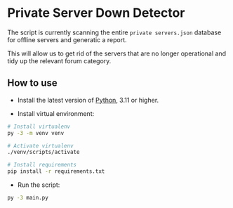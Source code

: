 # Private Server Down Detector
The script is currently scanning the entire `private servers.json` database for offline servers and generatic a report.

This will allow us to get rid of the servers that are no longer operational and tidy up the relevant forum category.
## How to use
[//]: # (Check if the website is down just for you or everyone around the globe.)

* Install the latest version of [Python](https://www.python.org/downloads/), 3.11 or higher.


* Install virtual environment:
```bash
# Install virtualenv
py -3 -m venv venv

# Activate virtualenv
./venv/scripts/activate

# Install requirements
pip install -r requirements.txt
```
* Run the script:
```bash
py -3 main.py
```





